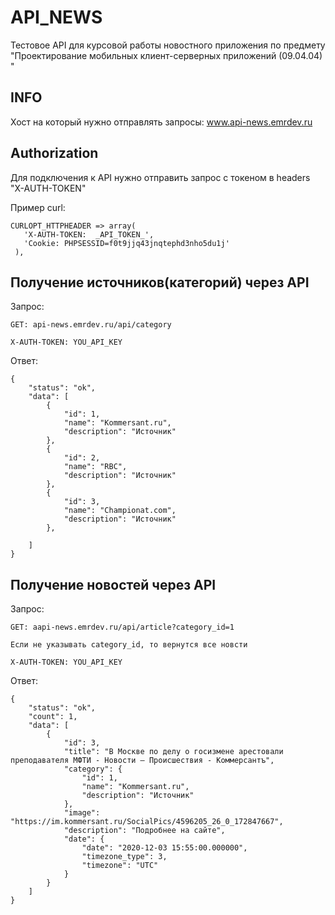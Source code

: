 # API_NEWS
 Тестовое API для курсовой работы новостного приложения по предмету "Проектирование мобильных клиент-серверных приложений (09.04.04) "


## INFO
Хост на который нужно отправлять запросы: www.api-news.emrdev.ru


## Authorization 
 Для подключения к API нужно отправить запрос с токеном в headers "X-AUTH-TOKEN"
 
 Пример curl:
 ```
CURLOPT_HTTPHEADER => array(
    'X-AUTH-TOKEN:  _API_TOKEN_',
    'Cookie: PHPSESSID=f0t9jjq43jnqtephd3nho5du1j'
  ),
```

## Получение источников(категорий) через API 

Запрос:

 ```
GET: api-news.emrdev.ru/api/category 

X-AUTH-TOKEN: YOU_API_KEY
```

Ответ:

```
{
    "status": "ok",
    "data": [
        {
            "id": 1,
            "name": "Kommersant.ru",
            "description": "Источник"
        },
        {
            "id": 2,
            "name": "RBC",
            "description": "Источник"
        },
        {
            "id": 3,
            "name": "Championat.com",
            "description": "Источник"
        },
 
    ]
}
```


## Получение новостей через API 

Запрос:

 ```
GET: aapi-news.emrdev.ru/api/article?category_id=1

Если не указывать category_id, то вернутся все новсти

X-AUTH-TOKEN: YOU_API_KEY
```


Ответ:

```
{
    "status": "ok",
    "count": 1,
    "data": [
        {
            "id": 3,
            "title": "В Москве по делу о госизмене арестовали преподавателя МФТИ - Новости – Происшествия - Коммерсантъ",
            "category": {
                "id": 1,
                "name": "Kommersant.ru",
                "description": "Источник"
            },
            "image": "https://im.kommersant.ru/SocialPics/4596205_26_0_172847667",
            "description": "Подробнее на сайте",
            "date": {
                "date": "2020-12-03 15:55:00.000000",
                "timezone_type": 3,
                "timezone": "UTC"
            }
        }
    ]
}
```
